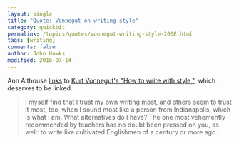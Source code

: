 ```yaml
---
layout: single 
title: "Quote: Vonnegut on writing style" 
category: quickbit
permalink: /topics/quotes/vonnegut-writing-style-2008.html
tags: [writing] 
comments: false 
author: John Hawks 
modified: 2016-07-14
---
```


Ann Althouse <a href="http://althouse.blogspot.com/2008/07/i-myself-find-that-i-trust-my-own.html">links</a> to <a href="http://peterstekel.com/PDF-HTML/Kurt%20Vonnegut%20advice%20to%20writers.htm">Kurt Vonnegut's "How to write with style,"</a>, which deserves to be linked. 

<blockquote>I myself find that I trust my own writing most, and others seem to trust it most, too, when I sound most like a person from Indianapolis, which is what I am. What alternatives do I have? The one most vehemently recommended by teachers has no doubt been pressed on you, as well: to write like cultivated Englishmen of a century or more ago.</blockquote>

